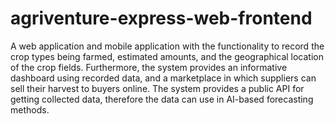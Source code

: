 # agriventure-express-web-frontend
A web application and mobile application with the functionality to record the crop types being farmed, estimated amounts, and the geographical location of the crop fields. Furthermore, the system provides an informative dashboard using recorded data, and a marketplace in which suppliers can sell their harvest to buyers online. The system provides a public API for getting collected data, therefore the data can use in AI-based forecasting methods.
